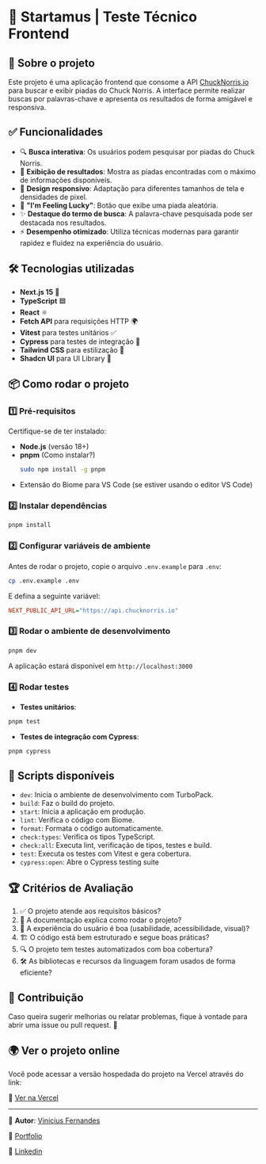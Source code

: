 # 🚀 Startamus | Teste Técnico Frontend

## 📌 Sobre o projeto

Este projeto é uma aplicação frontend que consome a API [ChuckNorris.io](https://api.chucknorris.io/) para buscar e exibir piadas do Chuck Norris. A interface permite realizar buscas por palavras-chave e apresenta os resultados de forma amigável e responsiva.

## ✅ Funcionalidades

- 🔍 **Busca interativa**: Os usuários podem pesquisar por piadas do Chuck Norris.
- 📜 **Exibição de resultados**: Mostra as piadas encontradas com o máximo de informações disponíveis.
- 📱 **Design responsivo**: Adaptação para diferentes tamanhos de tela e densidades de pixel.
- 🎲 **"I'm Feeling Lucky"**: Botão que exibe uma piada aleatória.
- ✨ **Destaque do termo de busca**: A palavra-chave pesquisada pode ser destacada nos resultados.
- ⚡ **Desempenho otimizado**: Utiliza técnicas modernas para garantir rapidez e fluidez na experiência do usuário.

## 🛠️ Tecnologias utilizadas

- **Next.js 15** 🚀
- **TypeScript** 🟦
- **React** ⚛️
- **Fetch API** para requisições HTTP 🌍
- **Vitest** para testes unitários ✅
- **Cypress** para testes de integração 🔬
- **Tailwind CSS** para estilização 🎨
- **Shadcn UI** para UI Library 🎨

## 📦 Como rodar o projeto

### 1️⃣ Pré-requisitos

Certifique-se de ter instalado:

- **Node.js** (versão 18+)
- **pnpm** (Como instalar?)
  ```sh
  sudo npm install -g pnpm
  ```
- Extensão do Biome para VS Code (se estiver usando o editor VS Code)

### 2️⃣ Instalar dependências

```bash
pnpm install
```

### 2️⃣ Configurar variáveis de ambiente

Antes de rodar o projeto, copie o arquivo `.env.example` para `.env`:

```bash
cp .env.example .env
```

E defina a seguinte variável:

```ini
NEXT_PUBLIC_API_URL="https://api.chucknorris.io"
```

### 3️⃣ Rodar o ambiente de desenvolvimento

```bash
pnpm dev
```

A aplicação estará disponível em `http://localhost:3000`

### 4️⃣ Rodar testes

- **Testes unitários**:

```bash
pnpm test
```

- **Testes de integração com Cypress**:

```bash
pnpm cypress
```

## 📜 Scripts disponíveis

- `dev`: Inicia o ambiente de desenvolvimento com TurboPack.
- `build`: Faz o build do projeto.
- `start`: Inicia a aplicação em produção.
- `lint`: Verifica o código com Biome.
- `format`: Formata o código automaticamente.
- `check:types`: Verifica os tipos TypeScript.
- `check:all`: Executa lint, verificação de tipos, testes e build.
- `test`: Executa os testes com Vitest e gera cobertura.
- `cypress:open`: Abre o Cypress testing suite

## 🏆 Critérios de Avaliação

1. ✅ O projeto atende aos requisitos básicos?
2. 📖 A documentação explica como rodar o projeto?
3. 🎨 A experiência do usuário é boa (usabilidade, acessibilidade, visual)?
4. 🏗️ O código está bem estruturado e segue boas práticas?
5. 🔍 O projeto tem testes automatizados com boa cobertura?
6. 🛠️ As bibliotecas e recursos da linguagem foram usados de forma eficiente?

## 🤝 Contribuição

Caso queira sugerir melhorias ou relatar problemas, fique à vontade para abrir uma issue ou pull request. 🚀

## 🌍 Ver o projeto online

Você pode acessar a versão hospedada do projeto na Vercel através do link:

🔗 [Ver na Vercel](https://startamus-challenge.vercel.app)

---

📢 **Autor**: [Vinicius Fernandes](https://github.com/fernandes-vinicius)

🔗 [Portfolio](https://vinicius-frontend.vercel.app)

🔗 [Linkedin](https://www.linkedin.com/in/fernandes-vinicius)

